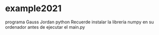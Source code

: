 # example2021
programa Gauss Jordan python Recuerde instalar la librería numpy en su ordenador antes de ejecutar el main.py
